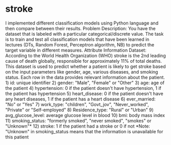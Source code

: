 # stroke
I implemented different classification models using Python language and then compare between their results. Problem Description: You have the dataset that is labeled with a particular categorical/discrete value. The task is to train and test all classification models that have been learned in lectures (DTs, Random Forest, Perceptron algorithm, NB) to predict the target variable in different measures. Attribute Information  Dataset: According to the World Health Organization (WHO) stroke is the 2nd leading cause of death globally, responsible for approximately 11% of total deaths. This dataset is used to predict whether a patient is likely to get stroke based on the input parameters like gender, age, various diseases, and smoking status. Each row in the data provides relevant information about the patient.  1) id: unique identifier 2) gender: "Male", "Female" or "Other" 3) age: age of the patient 4) hypertension: 0 if the patient doesn't have hypertension, 1 if the patient has hypertension 5) heart_disease: 0 if the patient doesn't have any heart diseases, 1 if the patient has a heart disease 6) ever_married: "No" or "Yes" 7) work_type: "children", "Govt_jov", "Never_worked", "Private" or "Self-employed" 8) Residence_type: "Rural" or "Urban" 9) avg_glucose_level: average glucose level in blood 10) bmi: body mass index 11) smoking_status: "formerly smoked", "never smoked", "smokes" or "Unknown"* 12) stroke: 1 if the patient had a stroke or 0 if not *Note: "Unknown" in smoking_status means that the information is unavailable for this patient
